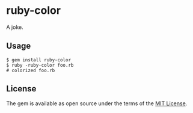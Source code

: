 # ruby-color

A joke.

## Usage

```
$ gem install ruby-color
$ ruby -ruby-color foo.rb
# colorized foo.rb
```

## License

The gem is available as open source under the terms of the [MIT License](https://opensource.org/licenses/MIT).
